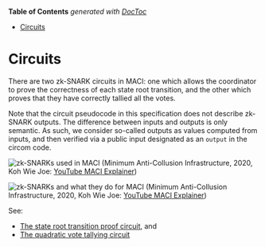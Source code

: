 <!-- START doctoc generated TOC please keep comment here to allow auto update -->
<!-- DON'T EDIT THIS SECTION, INSTEAD RE-RUN doctoc TO UPDATE -->
**Table of Contents**  *generated with [DocToc](https://github.com/thlorenz/doctoc)*

- [Circuits](#circuits)

<!-- END doctoc generated TOC please keep comment here to allow auto update -->


# Circuits

There are two zk-SNARK circuits in MACI: one which allows the coordinator to prove the correctness of each state root transition, and the other which proves that they have correctly tallied all the votes.

Note that the circuit pseudocode in this specification does not describe zk-SNARK outputs. The difference between inputs and outputs is only semantic. As such, we consider so-called outputs as values computed from inputs, and then verified via a public input designated as an `output` in the circom code.

![zk-SNARKs used in MACI](https://imgur.com/jL5HgFO.jpg)
(Minimum Anti-Collusion Infrastructure, 2020, Koh Wie Joe: [YouTube MACI Explainer](https://www.youtube.com/watch?v=sKuNj_IQVYI))

![zk-SNARKs and what they do for MACI](https://imgur.com/q7PJg3o.jpg)
(Minimum Anti-Collusion Infrastructure, 2020, Koh Wie Joe: [YouTube MACI Explainer](https://www.youtube.com/watch?v=sKuNj_IQVYI))

See:

- [The state root transition proof circuit](https://github.com/appliedzkp/maci/blob/master/specs/04_state_root_transition_circuit.md), and
- [The quadratic vote tallying circuit](https://github.com/appliedzkp/maci/blob/master/specs/05_quadratic_vote_tallying_circuit.md)
